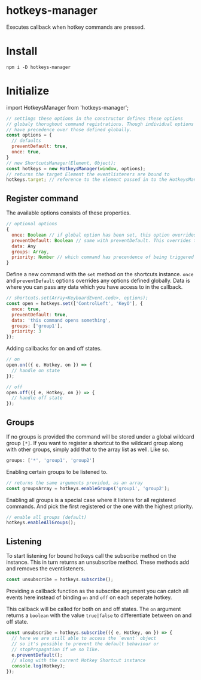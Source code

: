 # hotkeys-manager
Executes callback when hotkey commands are pressed.

# Install
```
npm i -D hotkeys-manager
```

# Initialize
import HotkeysManager from 'hotkeys-manager';
```js
// settings these options in the constructor defines these options 
// globaly thorughout command registrations. Though individual options 
// have precedence over those defined globally.  
const options = {
  // defaults
  preventDefault: true,
  once: true,
}
// new ShortcutsManager(Element, Object);
const hotkeys = new HotkeysManager(window, options);
// returns the target Element the eventlisteners are bound to
hotkeys.target; // reference to the element passed in to the HotkeysManager constructor. the `window` object in this case
```

## Register command
The available options consists of these properties. 
```js
// optional options
{
  once: Boolean // if global option has been set, this option overrides it
  preventDefault: Boolean // same with preventDefault. This overrides the global value
  data: Any
  groups: Array,
  priority: Number // which command has precendence of being triggered
}
```
Define a new command with the `set` method on the shortcuts instance. `once` and `preventDefault` options overrides any options defined globally. Data is where you can pass any data which you have access to in the callback.
```js
// shortcuts.set(Array<KeyboardEvent.code>, options);
const open = hotkeys.set(['ControlLeft', 'KeyO'], { 
  once: true,
  preventDefault: true,
  data: 'this command opens something', 
  groups: ['group1'],
  priority: 3
});
```

Adding callbacks for on and off states.
```js
// on
open.on(({ e, Hotkey, on }) => {
  // handle on state
});

// off 
open.off(({ e, Hotkey, on }) => {
  // handle off state
});
```

## Groups
If no groups is provided the command will be stored under a global wildcard group `[*]`. If you want to register a shortcut to the wildcard group along with other groups, simply add that to the array list as well. Like so.
```js
groups: ['*', 'group1', 'group2']
```

Enabling certain groups to be listened to.
```js
// returns the same arguments provided, as an array
const groupsArray = hotkeys.enableGroups('group1', 'group2');
```

Enabling all groups is a special case where it listens for all registered commands. And pick the first registered or the one with the highest priority.
```js
// enable all groups (default)
hotkeys.enableAllGroups();
```

## Listening
To start listening for bound hotkeys call the subscribe method on the instance. This in turn returns an unsubscribe method. These methods add and removes the eventlisteners.

```js
const unsubscribe = hotkeys.subscribe();
```

Providing a callback function as the subscribe argument you can catch all events here instead of binding `on` and `off` on each seperate hotkey. 

This callback will be called for both on and off states. The `on` argument returns a `boolean` with the value `true|false` to differentiate between on and off state.
```js
const unsubscribe = hotkeys.subscribe(({ e, Hotkey, on }) => {
  // here we are still able to access the `event` object
  // so it's possible to prevent the default behaviour or 
  // stopPropagation if we so like.
  e.preventDefault();
  // along with the current Hotkey Shortcut instance
  console.log(Hotkey);
});
```